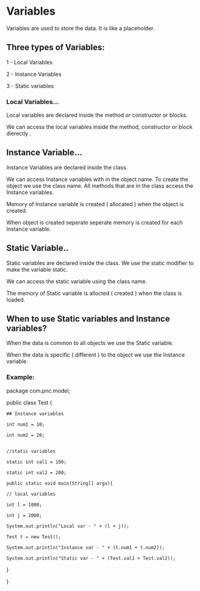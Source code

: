 # Variables

Variables are used to store the data. It is like a placeholder.

## Three types of Variables: 

1 - Local Variables

2 - Instance Variables

3 - Static variables


### Local Variables...

Local variables are declared inside the method or constructor or blocks.

We can access the local variables inside the method, constructor or block dierectly .


## Instance Variable...

Instance Variables are declared inside the class.

We can access Instance variables with in the object name. To create the object we use the class name. All methods that are in the class access the Instance variables.

Memory of Instance variable is created ( allocated ) when the object is created.

When object is created seperate seperate memory is created for each Instance variable.

## Static Variable..

Static variables are declared inside the class. We use the static modifier to make the variable static.

We can access the static variable using the class name.

The memory of Static variable is allocted ( created ) when the class is loaded.

## When to use Static variables and Instance variables?

When the data is common to all objects we use the Static variable.

When the data is specific ( different ) to the object we use the Instance variable.


### Example: 

package com.pnc.model;

public class Test {

    ## Instance variables

    int num1 = 10;

    int num2 = 20;


    //static variables

    static int val1 = 100;

    static int val2 = 200;

    public static void main(String[] args){

    // local variables

    int l = 1000;

    int j = 2000;

    System.out.println("Local var - " + (l + j));

    Test t = new Test();

    System.out.println("Instance var - " + (t.num1 + t.num2));

    System.out.println("Static var - " + (Test.val1 + Test.val2));

   }

}
